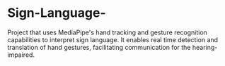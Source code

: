 # Sign-Language-
Project that uses MediaPipe's hand tracking and gesture recognition capabilities to interpret sign language. It enables real time detection and translation of hand gestures, facilitating communication for the hearing-impaired.
